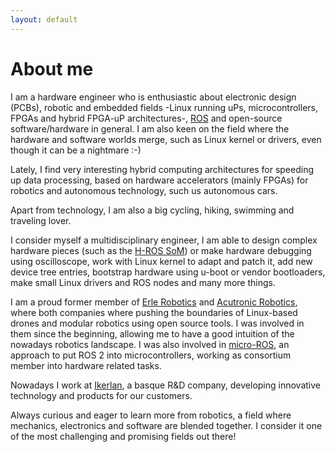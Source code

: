 ```yaml
---
layout: default
---
```

# About me

I am a hardware engineer who is enthusiastic about electronic design (PCBs), robotic and embedded fields -Linux running uPs, microcontrollers, FPGAs and hybrid FPGA-uP architectures-, [ROS](https://www.ros.org/) and open-source software/hardware in general. I am also keen on the field where the hardware and software worlds merge, such as Linux kernel or drivers, even though it can be a nightmare :-)

Lately, I find very interesting hybrid computing architectures for speeding up data processing, based on hardware accelerators (mainly FPGAs) for robotics and autonomous technology, such us autonomous cars.

Apart from technology, I am also a big cycling, hiking, swimming and traveling lover.

I consider myself a multidisciplinary engineer, I am able to design complex hardware pieces (such as the [H-ROS SoM](https://web.archive.org/web/20190811152810/https://acutronicrobotics.com/technology/som/files/som-system-on-module-datasheet-v1.pdf)) or make hardware debugging using oscilloscope, work with Linux  kernel to adapt and patch it, add new device tree entries, bootstrap hardware using u-boot or vendor bootloaders, make small Linux drivers and ROS nodes and many more things.

I am a proud former member of [Erle Robotics](http://archive.vn/3DZr4) and [Acutronic Robotics](https://web.archive.org/web/20190807210800/https://acutronicrobotics.com/), where both companies where pushing the boundaries of Linux-based drones and modular robotics using open source tools. I was involved in them since the beginning, allowing me to have a good intuition of the nowadays robotics landscape. I was also involved in [micro-ROS](https://micro-ros.github.io/), an approach to put ROS 2 into microcontrollers, working as consortium member into hardware related tasks.

Nowadays I work at [Ikerlan](https://www.ikerlan.es/), a basque R&D company, developing innovative technology and products for our customers.

Always curious and eager to learn more from robotics, a field where mechanics, electronics and software are blended together. I consider it one of the most challenging and promising fields out there!
